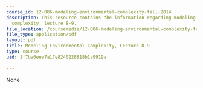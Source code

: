 ```yaml
---
course_id: 12-086-modeling-environmental-complexity-fall-2014
description: This resource contains the information regarding modeling environmental
  complexity, lecture 8-9.
file_location: /coursemedia/12-086-modeling-environmental-complexity-fall-2014/1f7ba6eee7a17e8240228818b1a9919a_MIT12_086F14_soc.pdf
file_type: application/pdf
layout: pdf
title: Modeling Environmental Complexity, Lecture 8-9
type: course
uid: 1f7ba6eee7a17e8240228818b1a9919a

---
```

None